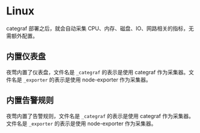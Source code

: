 # Linux

categraf 部署之后，就会自动采集 CPU、内存、磁盘、IO、网路相关的指标，无需额外配置。

## 内置仪表盘

夜莺内置了仪表盘，文件名是 `_categraf` 的表示是使用 categraf 作为采集器。文件名是 `_exporter` 的表示是使用 node-exporter 作为采集器。

## 内置告警规则

夜莺内置了告警规则，文件名是 `_categraf` 的表示是使用 categraf 作为采集器。文件名是 `_exporter` 的表示是使用 node-exporter 作为采集器。
